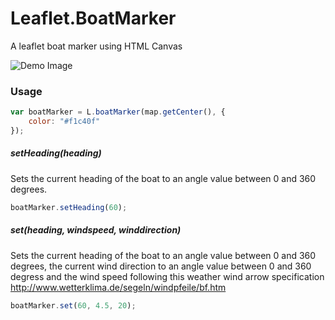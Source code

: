 Leaflet.BoatMarker
==================

A leaflet boat marker using HTML Canvas

![Demo Image](http://i.imgur.com/H4q765r.png)

### Usage

```javascript
var boatMarker = L.boatMarker(map.getCenter(), {
  	color: "#f1c40f"
});
```

##### setHeading(heading)

Sets the current heading of the boat to an angle value between 0 and 360 degrees.

```javascript
boatMarker.setHeading(60);
```

##### set(heading, windspeed, winddirection)

Sets the current heading of the boat to an angle value between 0 and 360 degrees,
the current wind direction to an angle value between 0 and 360 degress and the wind
speed following this weather wind arrow specification http://www.wetterklima.de/segeln/windpfeile/bf.htm

```javascript
boatMarker.set(60, 4.5, 20);
```
